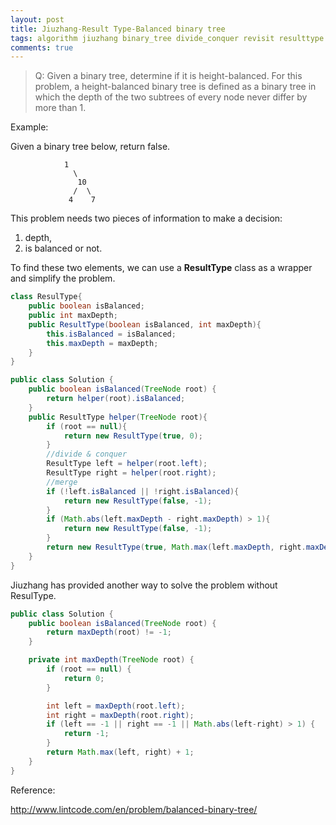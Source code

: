 ```yaml
---
layout: post
title: Jiuzhang-Result Type-Balanced binary tree
tags: algorithm jiuzhang binary_tree divide_conquer revisit resulttype
comments: true
---
```


>Q: Given a binary tree, determine if it is height-balanced. For this problem, a height-balanced binary tree is defined as a binary tree in which the depth of the two subtrees of every node never differ by more than 1.

Example:

Given a binary tree below, return false.
```
            1
              \
               10
              /  \
             4    7
```
This problem needs two pieces of information to make a decision: 
1. depth,
2. is balanced or not.

To find these two elements, we can use a **ResultType** class as a wrapper and simplify the problem.

```java
class ResulType{
    public boolean isBalanced;
    public int maxDepth;
    public ResultType(boolean isBalanced, int maxDepth){
        this.isBalanced = isBalanced;
        this.maxDepth = maxDepth;
    }
}

public class Solution {
    public boolean isBalanced(TreeNode root) {
        return helper(root).isBalanced;
    }
    public ResultType helper(TreeNode root){
        if (root == null){
            return new ResultType(true, 0);
        }
        //divide & conquer
        ResultType left = helper(root.left);
        ResultType right = helper(root.right);
        //merge
        if (!left.isBalanced || !right.isBalanced){
            return new ResultType(false, -1);
        }
        if (Math.abs(left.maxDepth - right.maxDepth) > 1){
            return new ResultType(false, -1);
        }
        return new ResultType(true, Math.max(left.maxDepth, right.maxDepth) + 1);
    }
}
```
Jiuzhang has provided another way to solve the problem without ResulType.

```java
public class Solution {
    public boolean isBalanced(TreeNode root) {
        return maxDepth(root) != -1;
    }

    private int maxDepth(TreeNode root) {
        if (root == null) {
            return 0;
        }

        int left = maxDepth(root.left);
        int right = maxDepth(root.right);
        if (left == -1 || right == -1 || Math.abs(left-right) > 1) {
            return -1;
        }
        return Math.max(left, right) + 1;
    }
}
```

Reference:

http://www.lintcode.com/en/problem/balanced-binary-tree/